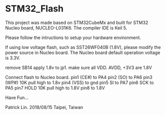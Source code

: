 # STM32_Flash
This project was made based on STM32CubeMx and built for STM32 Nucleo board, NUCLEO-L031K6. The compiler IDE is Keil 5.

Please follow the intructions to setup your hardware environment. 

If using low voltage flash, such as SST26WF040B (1.8V), please modify the power source in Nucleo board.
The Nucleo board default operation voltage is 3.3V.

  remove SB14
  apply 1.8v to jp1. make sure all VDD. AVDD, +3V3 are 1.8V
  
Connect flash to Nucleo board.
  pin1 (CE#) to PA4
  pin2 (SO) to PA6
  pin3 (WP#) 10K pull high to 1.8v
  pin4 (VSS) to gnd
  pin5 SI to PA7
  pin6 SCK to PA5
  pin7 HOLD 10K pull high to 1.8V
  pin8 to 1.8V
  
Have Fun...

Patrick Lin.
2018/08/15
Taipei, Taiwan
